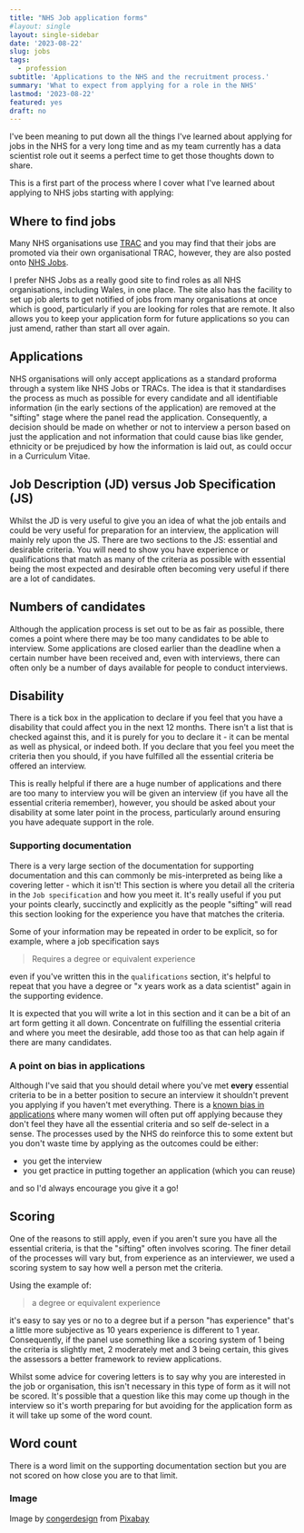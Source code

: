 ```yaml
---
title: "NHS Job application forms"
#layout: single
layout: single-sidebar
date: '2023-08-22'
slug: jobs
tags:
  - profession
subtitle: 'Applications to the NHS and the recruitment process.'
summary: 'What to expect from applying for a role in the NHS'
lastmod: '2023-08-22'
featured: yes
draft: no
---
```


I've been meaning to put down all the things I've learned about applying for jobs in the NHS for a very long time and as my team currently has a data scientist role out it seems a perfect time to get those thoughts down to share.

This is a first part of the process where I cover what I've learned about applying to NHS jobs starting with applying:

## Where to find jobs

Many NHS organisations use [TRAC](https://apps.trac.jobs/) and you may find that their jobs are promoted via their own organisational TRAC, however, they are also posted onto [NHS Jobs](https://www.jobs.nhs.uk/candidate).

I prefer NHS Jobs as a really good site to find roles as all NHS organisations, including Wales, in one place.
The site also has the facility to set up job alerts to get notified of jobs from many organisations at once which is good, particularly if you are looking for roles that are remote.
It also allows you to keep your application form for future applications so you can just amend, rather than start all over again.

## Applications

NHS organisations will only accept applications as a standard proforma through a system like NHS Jobs or TRACs.
The idea is that it standardises the process as much as possible for every candidate and all identifiable information (in the early sections of the application) are removed at the "sifting" stage where the panel read the application.
Consequently, a decision should be made on whether or not to interview a person based on just the application and not information that could cause bias like gender, ethnicity or be prejudiced by how the information is laid out, as could occur in a Curriculum Vitae.

## Job Description (JD) versus Job Specification (JS)

Whilst the JD is very useful to give you an idea of what the job entails and could be very useful for preparation for an interview, the application will mainly rely upon the JS.
There are two sections to the JS: essential and desirable criteria.
You will need to show you have experience or qualifications that match as many of the criteria as possible with essential being the most expected and desirable often becoming very useful if there are a lot of candidates.

## Numbers of candidates

Although the application process is set out to be as fair as possible, there comes a point where there may be too many candidates to be able to interview.
Some applications are closed earlier than the deadline when a certain number have been received and, even with interviews, there can often only be a number of days available for people to conduct interviews.

## Disability

There is a tick box in the application to declare if you feel that you have a disability that could affect you in the next 12 months.
There isn't a list that is checked against this, and it is purely for you to declare it - it can be mental as well as physical, or indeed both.
If you declare that you feel you meet the criteria then you should, if you have fulfilled all the essential criteria be offered an interview.

This is really helpful if there are a huge number of applications and there are too many to interview you will be given an interview (if you have all the essential criteria remember), however, you should be asked about your disability at some later point in the process, particularly around ensuring you have adequate support in the role.

### Supporting documentation

There is a very large section of the documentation for supporting documentation and this can commonly be mis-interpreted as being like a covering letter - which it isn't!
This section is where you detail all the criteria in the `Job specification` and how you meet it.
It's really useful if you put your points clearly, succinctly and explicitly as the people "sifting" will read this section looking for the experience you have that matches the criteria. 

Some of your information may be repeated in order to be explicit, so for example, where a job specification says 
> Requires a degree or equivalent experience

even if you've written this in the `qualifications` section, it's helpful to repeat that you have a degree or "x years work as a data scientist" again in the supporting evidence.

It is expected that you will write a lot in this section and it can be a bit of an art form getting it all down.
Concentrate on fulfilling the essential criteria and where you meet the desirable, add those too as that can help again if there are many candidates.

### A point on bias in applications

Although I've said that you should detail where you've met **every** essential criteria to be in a better position to secure an interview it shouldn't prevent you applying if you haven't met everything.
There is a [known bias in applications](https://hbr.org/2014/08/why-women-dont-apply-for-jobs-unless-theyre-100-qualified) where many women will often put off applying because they don't feel they have all the essential criteria and so self de-select in a sense.
The processes used by the NHS do reinforce this to some extent but you don't waste time by applying as the outcomes could be either:

- you get the interview
- you get practice in putting together an application (which you can reuse)

and so I'd always encourage you give it a go!

## Scoring

One of the reasons to still apply, even if you aren't sure you have all the essential criteria, is that the "sifting" often involves scoring.
The finer detail of the processes will vary but, from experience as an interviewer, we used a scoring system to say how well a person met the criteria.

Using the example of:

> a degree or equivalent experience

it's easy to say yes or no to a degree but if a person "has experience" that's a little more subjective as 10 years experience is different to 1 year.
Consequently, if the panel use something like a scoring system of 1 being the criteria is slightly met, 2 moderately met and 3 being certain, this gives the assessors a better framework to review applications.

Whilst some advice for covering letters is to say why you are interested in the job or organisation, this isn't necessary in this type of form as it will not be scored.
It's possible that a question like this may come up though in the interview so it's worth preparing for but avoiding for the application form as it will take up some of the word count.

## Word count

There is a word limit on the supporting documentation section but you are not scored on how close you are to that limit.

### Image

Image by <a href="https://pixabay.com/users/congerdesign-509903/?utm_source=link-attribution&utm_medium=referral&utm_campaign=image&utm_content=514998">congerdesign</a> from <a href="https://pixabay.com//?utm_source=link-attribution&utm_medium=referral&utm_campaign=image&utm_content=514998">Pixabay</a>
